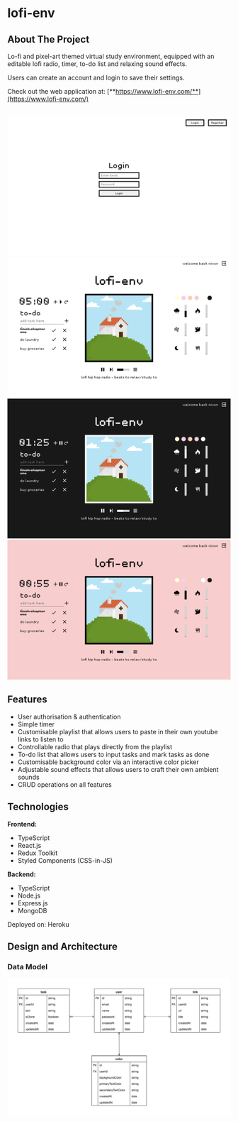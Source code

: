 # lofi-env

## About The Project

Lo-fi and pixel-art themed virtual study environment, equipped with an editable lofi radio, timer, to-do list and relaxing sound effects.

Users can create an account and login to save their settings.

Check out the web application at: [**https://www.lofi-env.com/**](https://www.lofi-env.com/)

<br>

<a href="https://github.com/ni-xon/lofi-env" target="_blank">
  <img src="images/lofi-env-login.png">
  <img src="images/lofi-env-white.png">
  <img src="images/lofi-env-dark.png">
  <img src="images/lofi-env-pink.png">
</a>

## Features

- User authorisation & authentication
- Simple timer
- Customisable playlist that allows users to paste in their own youtube links to listen to
- Controllable radio that plays directly from the playlist
- To-do list that allows users to input tasks and mark tasks as done
- Customisable background color via an interactive color picker
- Adjustable sound effects that allows users to craft their own ambient sounds
- CRUD operations on all features

## Technologies

**Frontend:**

- TypeScript
- React.js
- Redux Toolkit
- Styled Components (CSS-in-JS)

**Backend:**

- TypeScript
- Node.js
- Express.js
- MongoDB

Deployed on: Heroku

## Design and Architecture

### Data Model

![Alt text](/images/Data%20Model.svg)

